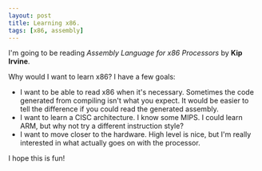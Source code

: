 ```yaml
---
layout: post
title: Learning x86.
tags: [x86, assembly]
---
```


I'm going to be reading *Assembly Language for x86 Processors* by **Kip
Irvine**.

Why would I want to learn x86? I have a few goals:

* I want to be able to read x86 when it's necessary. Sometimes the code
  generated from compiling isn't what you expect. It
  would be easier to tell the difference if you could read the generated
  assembly.
* I want to learn a CISC architecture. I know some MIPS. I could learn ARM, but
  why not try a different instruction style?
* I want to move closer to the hardware. High level is nice, but I'm really
  interested in what actually goes on with the processor.

I hope this is fun!

